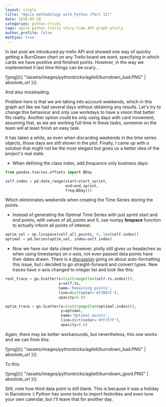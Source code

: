 ```yaml
---
layout: single
title: "Agile methodology with Python (Part II)"
date: 2018-05-28
categories: python-tricks
tags: agile python trello story-time API graph plotly
author_profile: false
mathjax: true
---
```


In last post we introduced py-trello API and showed one way of quickly getting a BurnDown chart on any Trello board we want, specifying in which cards we have positive and finished points. However, in the way we implemented it last time things can be scary...


![png]({{ "/assets/images/pythontricks/agileII/burndown_bad.PNG" | absolute_url }})


And also missleading. 

Problem here is that we are taking into account weekends, which in this graph act like we had several days without obtaining any results. Let's try to change this behaviour and only use workdays to have a vision that better fits reality. Another option could be only using days with card movement, assuming that, as we are working full time in these tasks, someone on the team will at least finish an easy task.

It has taken a while, as even when discarding weekends in the time series objects, those days are still shown in the plot. Finally, I came up with a solution that might not be the most elegant but gives us a better idea of the project's real state.

* When defining the class index, add *frequence* only business days:

```python
from pandas.tseries.offsets import BDay

self.index = pd.date_range(start=start_sprint,
                           end=end_sprint,
                           freq=BDay())
```

Which elimininates weekends when creating the Time Series storing the points.

* Instead of generating the Optimal Time Series with just sprint start and end points, with values of all_points and 0, use numpy **linspace** function to actually inform all points of interest.

```python
optim_val = np.linspace(self.all_points, 0, len(self.index))
optimal = pd.Series(optim_val, index=self.index)
```

* Now we have our data clean! However, plotly still gives us headaches as when using timestamps on x-axis, not even passed data points have their dates drawn. There is a [discussion](https://github.com/plotly/plotly.js/issues/99) going on about auto-formatting this issue, but i decided to go straight-forward and convert types. New traces have x-axis changed to integer list and look like this:

```python
real_trace = go.Scatter(x=list(range(len(self.ts.index))), 
                        y=self.ts,
                        name='Remaining points',
                        line=dict(color='#17BECF'),
                        opacity=0.8)

optim_trace = go.Scatter(x=list(range(len(optimal.index))),
                         y=optimal,
                         name='Optimal points',
                         line=dict(color='#7F7F7F'),
                         opacity=0.8)
```

Again, there may be better workarounds, but nevertheless, this one works and we can from this:


![png]({{ "/assets/images/pythontricks/agileII/burndown_bad.PNG" | absolute_url }})


To this:


![png]({{ "/assets/images/pythontricks/agileII/burndown_good.PNG" | absolute_url }})


Still, note how third data point is still blank. This is because it was a holiday in Barcelona :) Python has some tools to import festivities and even tune your own calendar, but I'll leave that for another day.